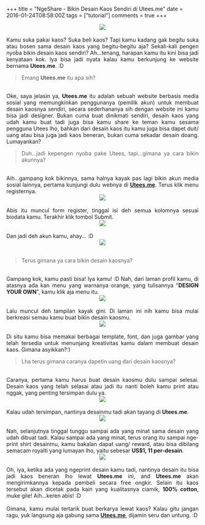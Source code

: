 +++
title = "NgeShare - Bikin Desain Kaos Sendiri di Utees.me"
date = 2016-01-24T08:58:00Z
tags = ["tutorial"]
comments = true
+++

<center><img border="0" data-original-height="600" data-original-width="1200" src="https://2.bp.blogspot.com/-dqglltI5EOw/XFzdpYoDI2I/AAAAAAAATHI/AcqMAvz0WyI-03mJzSUijNXnzDMuilsAgCLcBGAs/s1600/shirt.png" /></center><br />
<div style="text-align: justify;">Kamu suka pakai kaos? Suka beli kaos? Tapi kamu kadang gak begitu suka atau bosen sama desain kaos yang begitu-begitu aja? Sekali-kali pengen nyoba bikin desain kaos sendiri? Ah...tenang, harapan kamu itu kini bisa jadi kenyataan kok. Iya bisa jadi nyata kalau kamu berkunjung ke website bernama <b>Utees.me</b>. :D<br />
<blockquote class="tr_bq">Emang <b>Utees.me</b> itu apa sih?</blockquote><br />
Oke, saya jelasin ya, <b>Utees.me</b> itu adalah sebuah website berbasis media sosial yang memungkinkan penggunanya (pemilik akun) untuk membuat desain kaosnya sendiri, secara sederhananya sih dengan website ini kamu bisa jadi designer. Bukan cuma buat dinikmati sendiri, desain kaos yang udah kamu buat tadi juga bisa kamu share ke teman kamu sesama pengguna Utees lho, bahkan dari desain kaos itu kamu juga bisa dapet duit/ uang atau bisa juga jadi kaos beneran, bukan cuma sekadar desain doang. Lumayankan?<br />
<blockquote class="tr_bq">Duh...jadi kepengen nyoba pake Utees, tapi...gimana ya cara bikin akunnya?</blockquote><br />
Aih...gampang kok bikinnya, sama halnya kayak pas lagi bikin akun media sosial lainnya, pertama kunjungi dulu webnya di <a href="http://utees.me/"><b>Utees.me</b></a>. Terus klik menu registernya.<br />
<center><img border="0" src="https://3.bp.blogspot.com/-0BmOSb2blYU/VqQl-01cGfI/AAAAAAAAKAg/EhyXHX5BXNU/s1600/1.png" /></center><br />
Abis itu muncul form register, tinggal isi deh semua kolomnya sesuai biodata kamu. Terakhir klik tombol Submit.<br />
<center><img border="0" src="https://3.bp.blogspot.com/-Lh-LUgNb8rU/VqQmJa6SFhI/AAAAAAAAKAo/kNoM6xYfKiY/s1600/utees.png" /></center><br />
Dan jadi deh akun kamu, ahay... :D<br />
<center><img border="0" src="https://1.bp.blogspot.com/-E-LYUfgxhYc/VqQnkqDfcGI/AAAAAAAAKA0/a7dOahl5XDY/s1600/2.png" /></center><br />
<blockquote class="tr_bq">Terus gimana ya cara bikin desain kaosnya?</blockquote><br />
Gampang kok, kamu pasti bisa! Iya kamu! :D Nah, dari laman profil kamu, di atasnya ada kan menu yang warnanya orange, yang tulisannya "<b>DESIGN YOUR OWN</b>", kamu klik aja menu itu.<br />
<center><img border="0" src="https://2.bp.blogspot.com/-KhudY8Hb2VY/VqQn_yWlY0I/AAAAAAAAKA8/uKtaWMTcmxA/s1600/2.png" /></center><br />
Lalu muncul deh tampilan kayak gini. Di laman ini nih kamu bisa mulai berkreasi semau kamu buat bikin desain kaosmu.<br />
<center><img border="0" src="https://3.bp.blogspot.com/-p2zUROvjwDU/VqQodrk9waI/AAAAAAAAKBE/lgQyochZFIE/s1600/3.png" /></center><br />
Di situ kamu bisa memakai berbagai template, font, dan juga gambar yang telah tersedia untuk menunjang kreativitas kamu dalam membuat desain kaos. Gimana asyikkan?:)<br />
<blockquote class="tr_bq">Lha terus gimana caranya dapetin uang dari desain kaosnya?</blockquote><br />
Caranya, pertama kamu harus buat desain kaosmu dulu sampai selesai. Desain kaos yang telah selasai atau jadi itu nanti boleh kamu print atau nggak, yang penting tersimpan dulu ya.<br />
<center><img border="0" src="https://4.bp.blogspot.com/-xlt6k6Yz0lM/VqQoyAKRyUI/AAAAAAAAKBM/FsRnRnmA_NA/s1600/4.png" /></center><br />
Kalau udah tersimpan, nantinya desainmu tadi akan tayang di <b>Utees.me</b>.<br />
<center><img border="0" src="https://1.bp.blogspot.com/-taK_fGF5xJs/VqQpdPLHymI/AAAAAAAAKBU/TG57BWejywk/s1600/5.png" /></center><br />
Nah, selanjutnya tinggal tunggu sampai ada yang minat sama desain yang udah dibuat tadi. Kalau sampai ada yang minat, terus orang itu sampai nge-print shirt desainmu, kamu bakalan dapat uang/ reward, atau bisa dibilang semacam royalti yang lumayan lho, yaitu sebesar&nbsp;<b>US$1, 11 per-desain</b>.<br />
<center><img border="0" src="https://3.bp.blogspot.com/-jIo6AhXXGW8/VqQq9cVdT6I/AAAAAAAAKBg/usOxtxpoYf4/s1600/6.png" /></center><br />
Oh, iya, ketika ada yang ngeprint desain kamu tadi, nantinya desain itu bisa jadi kaos beneran lho lewat <b>Utees.me</b> ini, and <b>Utees.me</b> akan mengirimkannya kepada pembeli secara free ongkir. Selain itu kaos tersebut akan dicetak pada kain yang kualitasnya ciamik, <b>100% cotton</b>, muke gile! Aih...keren abis! :D<br /><br />
Gimana, kamu mulai tertarik buat berkarya lewat kaos? Kalau gitu jangan ragu, yuk langsung aja gabung sama <a href="http://utees.me/"><b>Utees.me</b></a>, dijamin seru dan untung. :D</div>
